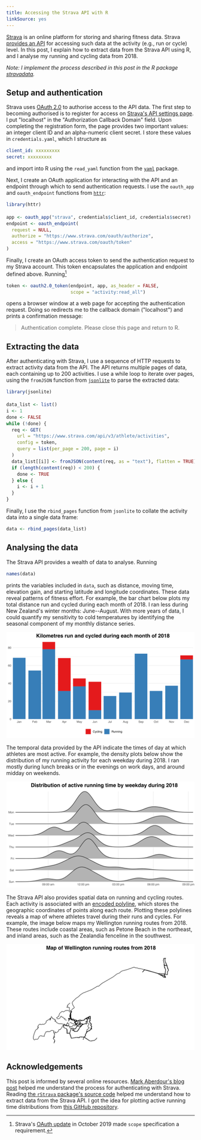 ```yaml
---
title: Accessing the Strava API with R
linkSource: yes
---
```


[Strava](https://www.strava.com/) is an online platform for storing and sharing fitness data.
Strava [provides an API](https://developers.strava.com) for accessing such data at the activity (e.g., run or cycle) level.
In this post, I explain how to extract data from the Strava API using R, and I analyse my running and cycling data from 2018.

*Note: I implement the process described in this post in the R package [stravadata](https://github.com/bldavies/stravadata).*

## Setup and authentication

Strava uses [OAuth 2.0](https://oauth.net/2/) to authorise access to the API data.
The first step to becoming authorised is to register for access on [Strava's API settings page](https://www.strava.com/settings/api/).
I put "localhost" in the "Authorization Callback Domain" field.
Upon completing the registration form, the page provides two important values: an integer client ID and an alpha-numeric client secret.
I store these values in `credentials.yaml`, which I structure as

```yaml
client_id: xxxxxxxxx
secret: xxxxxxxxx
```

and import into R using the `read_yaml` function from the [`yaml`](https://cran.r-project.org/package=yaml) package.

Next, I create an OAuth application for interacting with the API and an endpoint through which to send authentication requests.
I use the `oauth_app` and `oauth_endpoint` functions from [`httr`](https://cran.r-project.org/package=httr):

```r
library(httr)

app <- oauth_app("strava", credentials$client_id, credentials$secret)
endpoint <- oauth_endpoint(
  request = NULL,
  authorize = "https://www.strava.com/oauth/authorize",
  access = "https://www.strava.com/oauth/token"
)
```

Finally, I create an OAuth access token to send the authentication request to my Strava account.
This token encapsulates the application and endpoint defined above.
Running[^scope]

```r
token <- oauth2.0_token(endpoint, app, as_header = FALSE,
                        scope = "activity:read_all")
```

[^scope]: Strava's [OAuth update](https://developers.strava.com/docs/oauth-updates/) in October 2019 made `scope` specification a requirement.

opens a browser window at a web page for accepting the authentication request.
Doing so redirects me to the callback domain ("localhost") and prints a confirmation message:

> Authentication complete. Please close this page and return to R.

## Extracting the data

After authenticating with Strava, I use a sequence of HTTP requests to extract activity data from the API.
The API returns multiple pages of data, each containing up to 200 activities.
I use a while loop to iterate over pages, using the `fromJSON` function from [`jsonlite`](https://cran.r-project.org/package=jsonlite) to parse the extracted data:

```r
library(jsonlite)

data_list <- list()
i <- 1
done <- FALSE
while (!done) {
  req <- GET(
    url = "https://www.strava.com/api/v3/athlete/activities",
    config = token,
    query = list(per_page = 200, page = i)
  )
  data_list[[i]] <- fromJSON(content(req, as = "text"), flatten = TRUE)
  if (length(content(req)) < 200) {
    done <- TRUE
  } else {
    i <- i + 1
  }
}
```

Finally, I use the `rbind_pages` function from `jsonlite` to collate the activity data into a single data frame:

```r
data <- rbind_pages(data_list)
```

## Analysing the data

The Strava API provides a wealth of data to analyse.
Running

```r
names(data)
```

prints the variables included in `data`, such as distance, moving time, elevation gain, and starting latitude and longitude coordinates.
These data reveal patterns of fitness effort.
For example, the bar chart below plots my total distance run and cycled during each month of 2018.
I ran less during New Zealand's winter months: June--August.
With more years of data, I could quantify my sensitivity to cold temperatures by identifying the seasonal component of my monthly distance series.

![](figures/monthly-distances-1.svg)

The temporal data provided by the API indicate the times of day at which athletes are most active.
For example, the density plots below show the distribution of my running activity for each weekday during 2018.
I ran mostly during lunch breaks or in the evenings on work days, and around midday on weekends.

![](figures/active-time-1.svg)

The Strava API also provides spatial data on running and cycling routes.
Each activity is associated with an [encoded polyline](https://developers.google.com/maps/documentation/utilities/polylinealgorithm), which stores the geographic coordinates of points along each route.
Plotting these polylines reveals a map of where athletes travel during their runs and cycles.
For example, the image below maps my Wellington running routes from 2018.
These routes include coastal areas, such as Petone Beach in the northeast, and inland areas, such as the Zealandia fenceline in the southwest.

![](figures/wellington-routes-1.svg)

## Acknowledgements

This post is informed by several online resources.
[Mark Aberdour's blog post](http://www.open-thoughts.com/2017/01/the-quantified-cyclist-analysing-strava-data-using-r/) helped me understand the process for authenticating with Strava.
Reading [the `rStrava` package's source code](https://github.com/fawda123/rStrava) helped me understand how to extract data from the Strava API.
I got the idea for plotting active running time distributions from [this GitHub repository](https://github.com/marcusvolz/strava).

